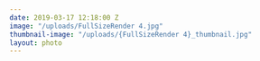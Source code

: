 ```yaml
---
date: 2019-03-17 12:18:00 Z
image: "/uploads/FullSizeRender 4.jpg"
thumbnail-image: "/uploads/{FullSizeRender 4}_thumbnail.jpg"
layout: photo
---
```

